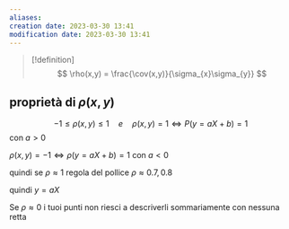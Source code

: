 ```yaml
---
aliases: 
creation date: 2023-03-30 13:41
modification date: 2023-03-30 13:41
---
```



>[!definition]
>$$ \rho(x,y) = \frac{\cov(x,y)}{\sigma_{x}\sigma_{y}} $$


## proprietà di $\rho(x,y)$

$$ -1 \leq \rho(x,y) \leq 1 \quad e\quad \rho(x,y) = 1 \iff P(y = aX + b) = 1$$
con $a > 0$

$\rho (x,y) = -1 \iff \rho(y = aX + b) = 1$ con $a < 0$

quindi se $\rho \approx 1$ regola del pollice $\rho \approx 0.7,0.8$

quindi $y = aX$

Se $\rho \approx 0$ i tuoi punti non riesci a descriverli sommariamente con nessuna retta